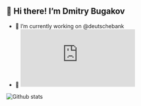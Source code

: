 ## :wave: Hi there! I’m Dmitry Bugakov

- 🔭 I’m currently working on @deutschebank
- 🤌 ![CV](https://github.com/dmitrybugakov/cv/blob/main/cv.pdf)

![Github stats](https://github-readme-stats.vercel.app/api?username=dmitrybugakov&show_icons=true&theme=tokyonight&include_all_commits=true&count_private=true)
